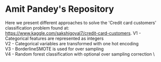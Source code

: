 # Amit Pandey's Repository
Here we present different approaches to solve the 'Credit card customers'
classification problem found at: https://www.kaggle.com/sakshigoyal7/credit-card-customers.
V1  - Categorical features are represented as integers  \
V2 - Categorical variables are transformed with one hot encoding \
V3 - BorderlineSMOTE is used for over sampling \
V4 - Random forest classification with optional over sampling correction \
